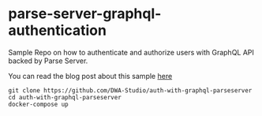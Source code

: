 # parse-server-graphql-authentication

Sample Repo on how to authenticate and authorize users with GraphQL API backed by Parse Server.

You can read the blog post about this sample [here](https://blog.dwastudio.fr/authentication-graphql-parse-server/)

``` 
git clone https://github.com/DWA-Studio/auth-with-graphql-parseserver
cd auth-with-graphql-parseserver
docker-compose up
``` 
